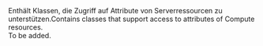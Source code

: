 <Namespace Name="Microsoft.Azure.Management.Compute.Models">
  <Docs>
    <summary><span data-ttu-id="fa11c-101">Enthält Klassen, die Zugriff auf Attribute von Serverressourcen zu unterstützen.</span><span class="sxs-lookup"><span data-stu-id="fa11c-101">Contains classes that support access to attributes of Compute resources.</span></span></summary> 
    <remarks>To be added.</remarks>
  </Docs>
</Namespace>
